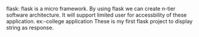 flask:
flask is a micro framework.
By using flask  we can create n-tier software architecture.
It will support limited user for accessbility of these application.
ex:-college application
These is my first flask project to display string as response.
